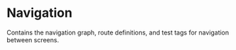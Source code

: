 # Navigation
Contains the navigation graph, route definitions, and test tags for navigation between screens.
